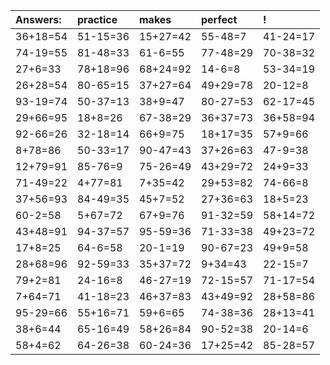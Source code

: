 | Answers: | practice | makes | perfect | ! |
| :--- | :--- | :--- | :--- | :--- |
| 36+18=54 | 51-15=36 | 15+27=42 | 55-48=7 | 41-24=17 | 
| 74-19=55 | 81-48=33 | 61-6=55 | 77-48=29 | 70-38=32 | 
| 27+6=33 | 78+18=96 | 68+24=92 | 14-6=8 | 53-34=19 | 
| 26+28=54 | 80-65=15 | 37+27=64 | 49+29=78 | 20-12=8 | 
| 93-19=74 | 50-37=13 | 38+9=47 | 80-27=53 | 62-17=45 | 
| 29+66=95 | 18+8=26 | 67-38=29 | 36+37=73 | 36+58=94 | 
| 92-66=26 | 32-18=14 | 66+9=75 | 18+17=35 | 57+9=66 | 
| 8+78=86 | 50-33=17 | 90-47=43 | 37+26=63 | 47-9=38 | 
| 12+79=91 | 85-76=9 | 75-26=49 | 43+29=72 | 24+9=33 | 
| 71-49=22 | 4+77=81 | 7+35=42 | 29+53=82 | 74-66=8 | 
| 37+56=93 | 84-49=35 | 45+7=52 | 27+36=63 | 18+5=23 | 
| 60-2=58 | 5+67=72 | 67+9=76 | 91-32=59 | 58+14=72 | 
| 43+48=91 | 94-37=57 | 95-59=36 | 71-33=38 | 49+23=72 | 
| 17+8=25 | 64-6=58 | 20-1=19 | 90-67=23 | 49+9=58 | 
| 28+68=96 | 92-59=33 | 35+37=72 | 9+34=43 | 22-15=7 | 
| 79+2=81 | 24-16=8 | 46-27=19 | 72-15=57 | 71-17=54 | 
| 7+64=71 | 41-18=23 | 46+37=83 | 43+49=92 | 28+58=86 | 
| 95-29=66 | 55+16=71 | 59+6=65 | 74-38=36 | 28+13=41 | 
| 38+6=44 | 65-16=49 | 58+26=84 | 90-52=38 | 20-14=6 | 
| 58+4=62 | 64-26=38 | 60-24=36 | 17+25=42 | 85-28=57 | 
